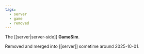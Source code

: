 ```yaml
---
tags:
  - server
  - game
  - removed
---
```

The [[server|server-side]] **GameSim**.

Removed and merged into [[server]] sometime around 2025-10-01.